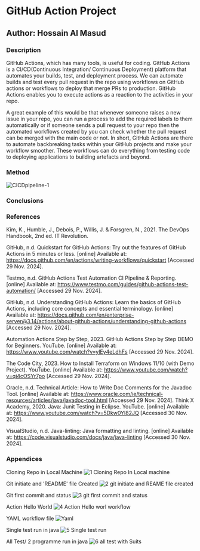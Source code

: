 # GitHub Action Project
## Author: Hossain Al Masud
### Description
GitHub Actions, which has many tools, is useful for coding. GitHub Actions is a CI/CD(Continuous Integration/ Continuous Deployment) platform that automates your builds, test, and deployment process. We can automate builds and test every pull request in the repo using workflows on GitHub actions or workflows to deploy that merge PRs to production. GitHub Actions enables you to execute actions as a reaction to the activities in your repo.

A great example of this would be that whenever someone raises a new issue in your repo, you can run a process to add the required labels to them automatically or if someone sends a pull request to your repo then the automated workflows created by you can check whether the pull request can be merged with the main code or not.
In short, GitHub Actions are there to automate backbreaking tasks within your GitHub projects and make your workflow smoother. These workflows can do everything from testing code to deploying applications to building artefacts and beyond.

### Method
![CICDpipeline-1](https://github.com/user-attachments/assets/de2c7c67-ad22-4935-8bfa-607819c18520)

### Conclusions
### References
Kim, K., Humble, J., Debois, P., Willis, J. & Forsgren, N., 2021. The DevOps Handbook, 2nd ed. IT Revolution.

GitHub, n.d. Quickstart for GitHub Actions: Try out the features of GitHub Actions in 5 minutes or less. [online] Available at: https://docs.github.com/en/actions/writing-workflows/quickstart [Accessed 29 Nov. 2024].

Testmo, n.d. GitHub Actions Test Automation CI Pipeline & Reporting. [online] Available at: https://www.testmo.com/guides/github-actions-test-automation/ 
[Accessed 29 Nov. 2024].

GitHub, n.d. Understanding GitHub Actions: Learn the basics of GitHub Actions, including core concepts and essential terminology. [online] Available at: https://docs.github.com/en/enterprise-server@3.14/actions/about-github-actions/understanding-github-actions 
[Accessed 29 Nov. 2024].

Automation Actions Step by Step, 2023. GitHub Actions Step by Step DEMO for Beginners. YouTube. [online] Available at: https://www.youtube.com/watch?v=ylEy4eLdhFs
[Accessed 29 Nov. 2024].

The Code City, 2023. How to Install Terraform on Windows 11/10 (with Demo Project). YouTube. [online] Available at: https://www.youtube.com/watch?v=qj4cOSYr7po
[Accessed 29 Nov. 2024].

Oracle, n.d. Technical Article: How to Write Doc Comments for the Javadoc Tool. [online] Available at: https://www.oracle.com/ie/technical-resources/articles/java/javadoc-tool.html [Accessed 29 Nov. 2024].
Think X Academy, 2020. Java: Junit Testing in Eclipse. YouTube. [online] Available at: https://www.youtube.com/watch?v=5Dkw0Yl82JQ
[Accessed 30 Nov. 2024].

VisualStudio, n.d. Java-linting: Java formatting and linting. [online] Available at: https://code.visualstudio.com/docs/java/java-linting
[Accessed 30 Nov. 2024].

### Appendices

Cloning Repo in Local Machine
![1 Cloning Repo In Local machine](https://github.com/user-attachments/assets/fe3c63a6-7195-4749-a976-3772eee2261b)

Git initiate and 'README' file Created
![2 git initiate and REAME file created](https://github.com/user-attachments/assets/c20b3dc6-9035-4594-87f0-ac31bec2fead)

Git first commit and status
![3 git first commit and status](https://github.com/user-attachments/assets/a2a778c1-7b47-4e44-bc5d-59c6dbeeeeb3)

Action Hello World
![4 Action Hello worl workflow](https://github.com/user-attachments/assets/4576cadc-e388-480f-9129-dec5c89b9aa9)

YAML workflow file
![Yaml](https://github.com/user-attachments/assets/192a4b5b-ce6a-42d1-8474-425a509d07ff)

Single test run in java
![5 Single test run](https://github.com/user-attachments/assets/b9991cc0-b70e-4c5f-9357-3f01297e7804)

All Test/ 2 programme run in java
![6 all test with Suits](https://github.com/user-attachments/assets/aafae2d8-7306-48de-b0f5-ad13e8210c04)


